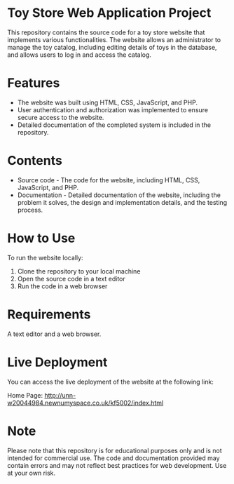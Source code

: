 # Toy Store Web Application Project

This repository contains the source code for a toy store website that implements various functionalities. The website allows an administrator to manage the toy catalog, including editing details of toys in the database, and allows users to log in and access the catalog.

# Features

- The website was built using HTML, CSS, JavaScript, and PHP.
- User authentication and authorization was implemented to ensure secure access to the website.
- Detailed documentation of the completed system is included in the repository.

# Contents

- Source code - The code for the website, including HTML, CSS, JavaScript, and PHP.
- Documentation - Detailed documentation of the website, including the problem it solves, the design and implementation details, and the testing process.

# How to Use

To run the website locally:

1. Clone the repository to your local machine
2. Open the source code in a text editor
3. Run the code in a web browser

# Requirements

A text editor and a web browser.

# Live Deployment

You can access the live deployment of the website at the following link:

Home Page: http://unn-w20044984.newnumyspace.co.uk/kf5002/index.html

# Note

Please note that this repository is for educational purposes only and is not intended for commercial use. The code and documentation provided may contain errors and may not reflect best practices for web development. Use at your own risk.
